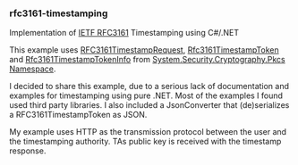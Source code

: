 ### rfc3161-timestamping
Implementation of [IETF RFC3161](https://www.ietf.org/rfc/rfc3161.txt) Timestamping using C#/.NET

This example uses [RFC3161TimestampRequest](https://learn.microsoft.com/en-us/dotnet/api/system.security.cryptography.pkcs.rfc3161timestamprequest), [Rfc3161TimestampToken](https://learn.microsoft.com/en-us/dotnet/api/system.security.cryptography.pkcs.rfc3161timestamptoken) and [Rfc3161TimestampTokenInfo](https://learn.microsoft.com/en-us/dotnet/api/system.security.cryptography.pkcs.rfc3161timestamptokeninfo) from [System.Security.Cryptography.Pkcs Namespace](https://learn.microsoft.com/en-us/dotnet/api/system.security.cryptography.pkcs).

I decided to share this example, due to a serious lack of documentation and examples for timestamping using pure .NET. Most of the examples I found used third party libraries. I also included a JsonConverter that (de)serializes a RFC3161TimestampToken as JSON.

My example uses HTTP as the transmission protocol between the user and the timestamping authority. TAs public key is received with the timestamp response.

